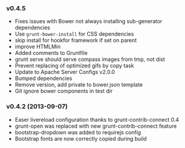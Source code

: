 ### v0.4.5

- Fixes issues with Bower not always installing sub-generator dependencies
- Use `grunt-bower-install` for CSS dependencies
- skip install for hookfor framework if set on parent
- improve HTMLMin
- Added comments to Gruntfile
- grunt serve should serve compass images from tmp, not dist 
- Prevent replacing of optimized gifs by copy task
- Update to Apache Server Configs v2.0.0
- Bumped dependencies
- Remove version, add private to bower.json template
- Git ignore bower components in test dir

### v0.4.2 (2013-09-07)

- Easer livereload configuration thanks to grunt-contrib-connect 0.4
- grunt-open was replaced with new grunt-contrib-connect feature
- bootstrap-dropdown was added to requirejs config
- Bootstrap fonts are now correctly copied during build
